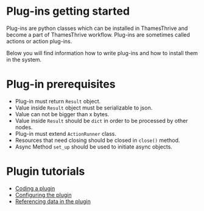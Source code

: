 # Plug-ins getting started

Plug-ins are python classes which can be installed in ThamesThrive and become a part of ThamesThrive workflow.
Plug-ins are sometimes called actions or action plug-ins.

Below you will find information how to write plug-ins and how to install them in the system.

# Plug-in prerequisites

* Plug-in must return `Result` object. 
* Value inside `Result` object must be serializable to json.
* Value can not be bigger than x bytes.
* Value inside `Result` should be `dict` in order to be processed by other nodes.
* Plug-in must extend `ActionRunner` class.
* Resources that need closing should be closed in `close()` method.
* Async Method `set_up` should be used to initiate async objects.

# Plugin tutorials

* [Coding a plugin](tutorial/part1.md)
* [Configuring the plugin](tutorial/part2.md)
* [Referencing data in the plugin](tutorial/part3.md)

